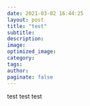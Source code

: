 ```yaml
---
date: 2021-03-02 16:44:25
layout: post
title: "test"
subtitle:
description:
image:
optimized_image:
category:
tags:
author:
paginate: false
---
```


test
test
test
